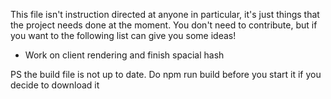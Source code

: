 This file isn't instruction directed at anyone in particular, it's just things that the project needs done at the moment. You don't need to
contribute, but if you want to the following list can give you some ideas!

- Work on client rendering and finish spacial hash

PS the build file is not up to date. Do npm run build before you start it if you decide to download it
